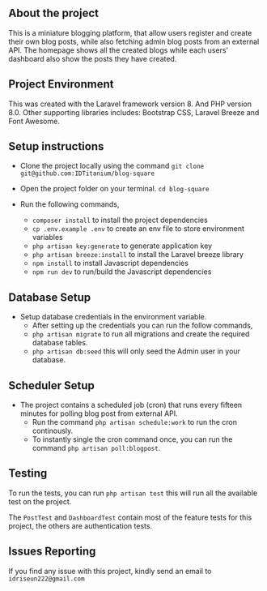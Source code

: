 ## About the project

This is a miniature blogging platform, that allow users register and create their own blog posts, while also fetching admin blog posts from an external API.
The homepage shows all the created blogs while each users' dashboard also show the posts they have created.

## Project Environment

This was created with the Laravel framework version 8. And PHP version 8.0.
Other supporting libraries includes: Bootstrap CSS, Laravel Breeze and Font Awesome.

## Setup instructions

- Clone the project locally using the command `git clone git@github.com:IDTitanium/blog-square`

- Open the project folder on your terminal. `cd blog-square`

- Run the following commands,
    - `composer install` to install the project dependencies
    - `cp .env.example .env` to create an env file to store environment variables
    - `php artisan key:generate` to generate application key
    - `php artisan breeze:install` to install the Laravel breeze library
    - `npm install` to install Javascript dependencies
    - `npm run dev` to run/build the Javascript dependencies

## Database Setup
- Setup database credentials in the environment variable.
    - After setting up the credentials you can run the follow commands,
    - `php artisan migrate` to run all migrations and create the required database tables.
    - `php artisan db:seed` this will only seed the Admin user in your database.

## Scheduler Setup
- The project contains a scheduled job (cron) that runs every fifteen minutes for polling blog post from external API.
    - Run the command `php artisan schedule:work` to run the cron continously.
    - To instantly single the cron command once, you can run the command `php artisan poll:blogpost`.

## Testing
To run the tests, you can run `php artisan test` this will run all the available test on the project.

The `PostTest` and `DashboardTest` contain most of the feature tests for this  project, the others are authentication tests.


## Issues Reporting
If you find any issue with this project, kindly send an email to `idriseun222@gmail.com`

